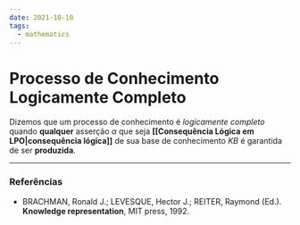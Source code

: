 ```yaml
---
date: 2021-10-10
tags:
  - mathematics 
---
```

# Processo de Conhecimento Logicamente Completo
Dizemos que um processo de conhecimento é *logicamente completo* quando **qualquer** asserção $\alpha$ que seja **[[Consequência Lógica em LPO|consequência lógica]]** de sua base de conhecimento $KB$ é garantida de ser **produzida**.

---
### Referências
- BRACHMAN, Ronald J.; LEVESQUE, Hector J.; REITER, Raymond (Ed.). **Knowledge representation**, MIT press, 1992. 